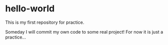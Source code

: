 # hello-world
This is my first repository for practice.

Someday I will commit my own code to some real project!
For now it is just a practice...
